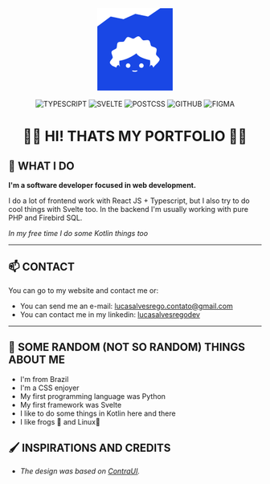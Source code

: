 <div align="center">
  <img src="https://raw.githubusercontent.com/devlulcas/devlulcas.github.io/main/.github/images/logo.png" alt="logo"/>

![TYPESCRIPT](https://img.shields.io/static/v1?label=TYPESCRIPT&labelColor=18191F&message=TS&color=18191F&logo=TYPESCRIPT&logoColor=FFBD12&style=flat-square)
![SVELTE](https://img.shields.io/static/v1?label=SVELTE&labelColor=18191F&message=KIT&color=18191F&logo=SVELTE&logoColor=FFBD12&style=flat-square)
![POSTCSS](https://img.shields.io/static/v1?label=POST&labelColor=18191F&message=CSS&color=18191F&logo=POSTCSS&logoColor=FFBD12&style=flat-square)
![GITHUB](https://img.shields.io/static/v1?label=GIT&labelColor=18191F&message=HUB&color=18191F&logo=GITHUB&logoColor=FFBD12&style=flat-square)
![FIGMA](https://img.shields.io/static/v1?label=FIGMA&labelColor=18191F&message=+CONTRA&color=18191F&logo=figma&logoColor=FFBD12&style=flat-square)

<h1>🧙‍♂️ HI! THATS MY PORTFOLIO 🧙‍♂️</h1>

</div>

## 👋 WHAT I DO

**I'm a software developer focused in web development.**

I do a lot of frontend work with React JS + Typescript, but I also try to do cool things with Svelte too.
In the backend I'm usually working with pure PHP and Firebird SQL.

_In my free time I do some Kotlin things too_

---

## 📫 CONTACT

You can go to my website and contact me or:

- You can send me an e-mail: <a href="mailto:lucasalvesrego.contato@gmail.com" title="e-mail">lucasalvesrego.contato@gmail.com</a>
- You can contact me in my linkedin: [lucasalvesregodev](https://www.linkedin.com/in/lucasalvesregodev/)

---

## 👾 SOME RANDOM (NOT SO RANDOM) THINGS ABOUT ME

- I'm from Brazil
- I'm a CSS enjoyer
- My first programming language was Python
- My first framework was Svelte
- I like to do some things in Kotlin here and there
- I like frogs 🐸 and Linux🐧

## 🖌️ INSPIRATIONS AND CREDITS

- _The design was based on [ContraUI](https://vijayverma.co/)._
